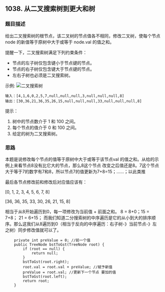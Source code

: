 ## 1038. 从二叉搜索树到更大和树

### 题目描述
给出二叉搜索树的根节点，该二叉树的节点值各不相同，修改二叉树，使每个节点 node 的新值等于原树中大于或等于 node.val 的值之和。

提醒一下，二叉搜索树满足下列约束条件：

* 节点的左子树仅包含键小于节点键的节点。
* 节点的右子树仅包含键大于节点键的节点。
* 左右子树也必须是二叉搜索树。


示例:
![二叉搜索树](https://assets.leetcode-cn.com/aliyun-lc-upload/uploads/2019/05/03/tree.png)

```
输入：[4,1,6,0,2,5,7,null,null,null,3,null,null,null,8]
输出：[30,36,21,36,35,26,15,null,null,null,33,null,null,null,8]
```

提示：
1. 树中的节点数介于 1 和 100 之间。
2. 每个节点的值介于 0 和 100 之间。
3. 给定的树为二叉搜索树。


### 思路
本题是说修改每个节点的值等于原树中大于或等于该节点val 的值之和。从给的示例上来看节点8没有比它大的节点，那么8这个节点
改变之后值还是8。7这个节点大于等于7的数字有7和8，所以节点7的值更新为7+8=15；......；以此类推

最后各节点修改前和修改后对应值应该有：

[0,  1,  2,  3,  4,  5,  6,  7,  8]

[36, 36, 35, 33, 30, 26, 21, 15, 8]

相当于从8开始遍历到0，每一项修改为当前值 + 前面之和。 8 = 8+0；15 = 7+8； 21 = 6+15；
而我们知道二分搜索树的中序遍历是它的从小到大的排序顺序。那么这我们从8遍历到0（相当于反向的中序遍历：右子树-》当前节点-》左之树）同步修改值就可以了。
```   
    private int preValue = 0; //前一个值
    public TreeNode bstToGst(TreeNode root) {
        if (root == null) {
            return null;
        }
        bstToGst(root.right);
        root.val = root.val + preValue; //赋予新值
        preValue = root.val; //更新下一个节点 要加的值
        bstToGst(root.left);
        return root;
    }    
```


